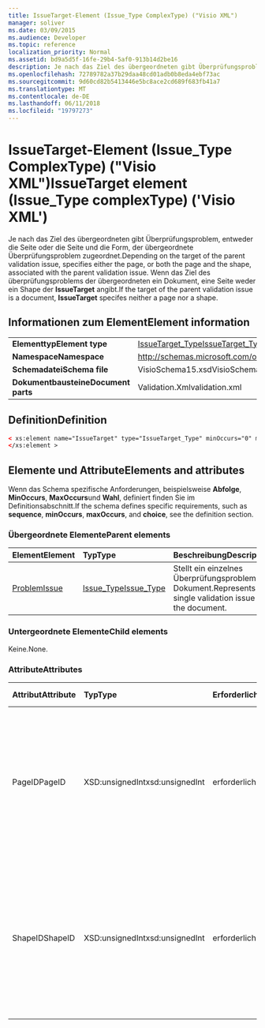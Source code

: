 ```yaml
---
title: IssueTarget-Element (Issue_Type ComplexType) ("Visio XML")
manager: soliver
ms.date: 03/09/2015
ms.audience: Developer
ms.topic: reference
localization_priority: Normal
ms.assetid: bd9a5d5f-16fe-29b4-5af0-913b14d2be16
description: Je nach das Ziel des übergeordneten gibt Überprüfungsproblem, entweder die Seite oder die Seite und die Form, der übergeordnete Überprüfungsproblem zugeordnet. Wenn das Ziel des überprüfungsproblems der übergeordneten ein Dokument, eine Seite weder ein Shape der IssueTarget angibt.
ms.openlocfilehash: 72789782a37b29daa48cd01adb0b8eda4ebf73ac
ms.sourcegitcommit: 9d60cd82b5413446e5bc8ace2cd689f683fb41a7
ms.translationtype: MT
ms.contentlocale: de-DE
ms.lasthandoff: 06/11/2018
ms.locfileid: "19797273"
---
```

# <a name="issuetarget-element-issuetype-complextype-visio-xml"></a><span data-ttu-id="8ba7a-104">IssueTarget-Element (Issue_Type ComplexType) ("Visio XML")</span><span class="sxs-lookup"><span data-stu-id="8ba7a-104">IssueTarget element (Issue_Type complexType) ('Visio XML')</span></span>

<span data-ttu-id="8ba7a-105">Je nach das Ziel des übergeordneten gibt Überprüfungsproblem, entweder die Seite oder die Seite und die Form, der übergeordnete Überprüfungsproblem zugeordnet.</span><span class="sxs-lookup"><span data-stu-id="8ba7a-105">Depending on the target of the parent validation issue, specifies either the page, or both the page and the shape, associated with the parent validation issue.</span></span> <span data-ttu-id="8ba7a-106">Wenn das Ziel des überprüfungsproblems der übergeordneten ein Dokument, eine Seite weder ein Shape der **IssueTarget** angibt.</span><span class="sxs-lookup"><span data-stu-id="8ba7a-106">If the target of the parent validation issue is a document, **IssueTarget** specifes neither a page nor a shape.</span></span> 
  
## <a name="element-information"></a><span data-ttu-id="8ba7a-107">Informationen zum Element</span><span class="sxs-lookup"><span data-stu-id="8ba7a-107">Element information</span></span>

|||
|:-----|:-----|
|<span data-ttu-id="8ba7a-108">**Elementtyp**</span><span class="sxs-lookup"><span data-stu-id="8ba7a-108">**Element type**</span></span> <br/> |[<span data-ttu-id="8ba7a-109">IssueTarget_Type</span><span class="sxs-lookup"><span data-stu-id="8ba7a-109">IssueTarget_Type</span></span>](issuetarget_type-complextypevisio-xml.md) <br/> |
|<span data-ttu-id="8ba7a-110">**Namespace**</span><span class="sxs-lookup"><span data-stu-id="8ba7a-110">**Namespace**</span></span> <br/> |http://schemas.microsoft.com/office/visio/2012/main  <br/> |
|<span data-ttu-id="8ba7a-111">**Schemadatei**</span><span class="sxs-lookup"><span data-stu-id="8ba7a-111">**Schema file**</span></span> <br/> |<span data-ttu-id="8ba7a-112">VisioSchema15.xsd</span><span class="sxs-lookup"><span data-stu-id="8ba7a-112">VisioSchema15.xsd</span></span>  <br/> |
|<span data-ttu-id="8ba7a-113">**Dokumentbausteine**</span><span class="sxs-lookup"><span data-stu-id="8ba7a-113">**Document parts**</span></span> <br/> |<span data-ttu-id="8ba7a-114">Validation.Xml</span><span class="sxs-lookup"><span data-stu-id="8ba7a-114">validation.xml</span></span>  <br/> |
   
## <a name="definition"></a><span data-ttu-id="8ba7a-115">Definition</span><span class="sxs-lookup"><span data-stu-id="8ba7a-115">Definition</span></span>

```XML
< xs:element name="IssueTarget" type="IssueTarget_Type" minOccurs="0" maxOccurs="1" >
</xs:element >
```

## <a name="elements-and-attributes"></a><span data-ttu-id="8ba7a-116">Elemente und Attribute</span><span class="sxs-lookup"><span data-stu-id="8ba7a-116">Elements and attributes</span></span>

<span data-ttu-id="8ba7a-117">Wenn das Schema spezifische Anforderungen, beispielsweise **Abfolge**, **MinOccurs**, **MaxOccurs**und **Wahl**, definiert finden Sie im Definitionsabschnitt.</span><span class="sxs-lookup"><span data-stu-id="8ba7a-117">If the schema defines specific requirements, such as **sequence**, **minOccurs**, **maxOccurs**, and **choice**, see the definition section.</span></span> 
  
### <a name="parent-elements"></a><span data-ttu-id="8ba7a-118">Übergeordnete Elemente</span><span class="sxs-lookup"><span data-stu-id="8ba7a-118">Parent elements</span></span>

|<span data-ttu-id="8ba7a-119">**Element**</span><span class="sxs-lookup"><span data-stu-id="8ba7a-119">**Element**</span></span>|<span data-ttu-id="8ba7a-120">**Typ**</span><span class="sxs-lookup"><span data-stu-id="8ba7a-120">**Type**</span></span>|<span data-ttu-id="8ba7a-121">**Beschreibung**</span><span class="sxs-lookup"><span data-stu-id="8ba7a-121">**Description**</span></span>|
|:-----|:-----|:-----|
|[<span data-ttu-id="8ba7a-122">Problem</span><span class="sxs-lookup"><span data-stu-id="8ba7a-122">Issue</span></span>](issue-element-issues_type-complextypevisio-xml.md) <br/> |[<span data-ttu-id="8ba7a-123">Issue_Type</span><span class="sxs-lookup"><span data-stu-id="8ba7a-123">Issue_Type</span></span>](issue_type-complextypevisio-xml.md) <br/> |<span data-ttu-id="8ba7a-124">Stellt ein einzelnes Überprüfungsproblem im Dokument.</span><span class="sxs-lookup"><span data-stu-id="8ba7a-124">Represents a single validation issue in the document.</span></span>  <br/> |
   
### <a name="child-elements"></a><span data-ttu-id="8ba7a-125">Untergeordnete Elemente</span><span class="sxs-lookup"><span data-stu-id="8ba7a-125">Child elements</span></span>

<span data-ttu-id="8ba7a-126">Keine.</span><span class="sxs-lookup"><span data-stu-id="8ba7a-126">None.</span></span>
  
### <a name="attributes"></a><span data-ttu-id="8ba7a-127">Attribute</span><span class="sxs-lookup"><span data-stu-id="8ba7a-127">Attributes</span></span>

|<span data-ttu-id="8ba7a-128">**Attribut**</span><span class="sxs-lookup"><span data-stu-id="8ba7a-128">**Attribute**</span></span>|<span data-ttu-id="8ba7a-129">**Typ**</span><span class="sxs-lookup"><span data-stu-id="8ba7a-129">**Type**</span></span>|<span data-ttu-id="8ba7a-130">**Erforderlich**</span><span class="sxs-lookup"><span data-stu-id="8ba7a-130">**Required**</span></span>|<span data-ttu-id="8ba7a-131">**Beschreibung**</span><span class="sxs-lookup"><span data-stu-id="8ba7a-131">**Description**</span></span>|<span data-ttu-id="8ba7a-132">**Mögliche Werte**</span><span class="sxs-lookup"><span data-stu-id="8ba7a-132">**Possible values**</span></span>|
|:-----|:-----|:-----|:-----|:-----|
|<span data-ttu-id="8ba7a-133">PageID</span><span class="sxs-lookup"><span data-stu-id="8ba7a-133">PageID</span></span>  <br/> |<span data-ttu-id="8ba7a-134">XSD:unsignedInt</span><span class="sxs-lookup"><span data-stu-id="8ba7a-134">xsd:unsignedInt</span></span>  <br/> |<span data-ttu-id="8ba7a-135">erforderlich</span><span class="sxs-lookup"><span data-stu-id="8ba7a-135">required</span></span>  <br/> |<span data-ttu-id="8ba7a-136">Gibt den eindeutigen Bezeichner der Seite, die der übergeordneten Überprüfungsproblem zugeordnet ist.</span><span class="sxs-lookup"><span data-stu-id="8ba7a-136">Specifies the unique identifier of the page that is associated with the parent validation issue.</span></span> <span data-ttu-id="8ba7a-137">Wenn das Ziel des Dokuments ist, kann der PageID Wert 0xFFFFFFFF sein.</span><span class="sxs-lookup"><span data-stu-id="8ba7a-137">If the target is the document, the PageID value can be 0xFFFFFFFF.</span></span>  <br/> |<span data-ttu-id="8ba7a-138">Werte des Typs Xsd:unsignedInt.</span><span class="sxs-lookup"><span data-stu-id="8ba7a-138">Values of the xsd:unsignedInt type.</span></span>  <br/> |
|<span data-ttu-id="8ba7a-139">ShapeID</span><span class="sxs-lookup"><span data-stu-id="8ba7a-139">ShapeID</span></span>  <br/> |<span data-ttu-id="8ba7a-140">XSD:unsignedInt</span><span class="sxs-lookup"><span data-stu-id="8ba7a-140">xsd:unsignedInt</span></span>  <br/> |<span data-ttu-id="8ba7a-141">erforderlich</span><span class="sxs-lookup"><span data-stu-id="8ba7a-141">required</span></span>  <br/> |<span data-ttu-id="8ba7a-142">Gibt den eindeutigen Bezeichner der Form, die den übergeordneten Überprüfungsproblem zugeordnet ist.</span><span class="sxs-lookup"><span data-stu-id="8ba7a-142">Specifies the unique identifier of the shape that is associated with the parent validation issue.</span></span> <span data-ttu-id="8ba7a-143">Wenn das Ziel des Dokuments oder einer Seite ist, kann der ShapeID Wert 0xFFFFFFFF sein.</span><span class="sxs-lookup"><span data-stu-id="8ba7a-143">If the target is the document or a page, the ShapeID value can be 0xFFFFFFFF.</span></span>  <br/> |<span data-ttu-id="8ba7a-144">Werte des Typs Xsd:unsignedInt.</span><span class="sxs-lookup"><span data-stu-id="8ba7a-144">Values of the xsd:unsignedInt type.</span></span>  <br/> |
   

